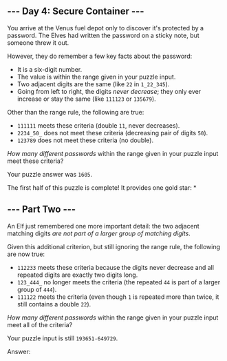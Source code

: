 ## \--- Day 4: Secure Container ---

You arrive at the Venus fuel depot only to discover it's protected by a password. The Elves had written the password on a sticky note, but someone threw it out.

However, they do remember a few key facts about the password:

- It is a six-digit number.
- The value is within the range given in your puzzle input.
- Two adjacent digits are the same (like `22` in `1_22_345`).
- Going from left to right, the digits _never decrease_; they only ever increase or stay the same (like `111123` or `135679`).

Other than the range rule, the following are true:

- `111111` meets these criteria (double `11`, never decreases).
- `2234_50_` does not meet these criteria (decreasing pair of digits `50`).
- `123789` does not meet these criteria (no double).

_How many different passwords_ within the range given in your puzzle input meet these criteria?

Your puzzle answer was `1605`.

The first half of this puzzle is complete! It provides one gold star: \*

## \--- Part Two ---

An Elf just remembered one more important detail: the two adjacent matching digits _are not part of a larger group of matching digits_.

Given this additional criterion, but still ignoring the range rule, the following are now true:

- `112233` meets these criteria because the digits never decrease and all repeated digits are exactly two digits long.
- `123_444_` no longer meets the criteria (the repeated `44` is part of a larger group of `444`).
- `111122` meets the criteria (even though `1` is repeated more than twice, it still contains a double `22`).

_How many different passwords_ within the range given in your puzzle input meet all of the criteria?

Your puzzle input is still `193651-649729`.

Answer:
